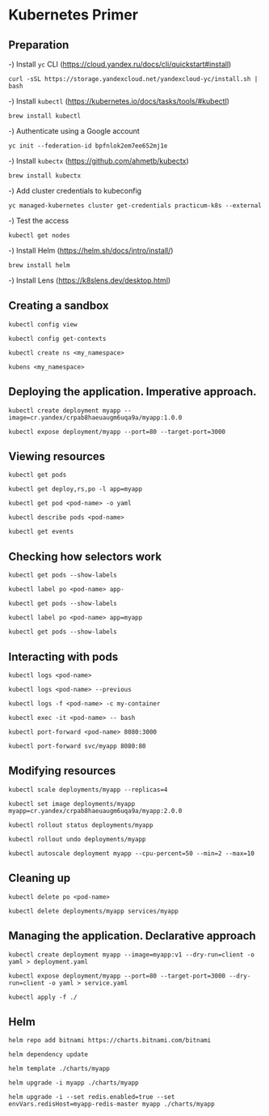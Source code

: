 # Kubernetes Primer

## Preparation

-) Install `yc` CLI (https://cloud.yandex.ru/docs/cli/quickstart#install)

```
curl -sSL https://storage.yandexcloud.net/yandexcloud-yc/install.sh | bash
```

-) Install `kubectl` (https://kubernetes.io/docs/tasks/tools/#kubectl)

```
brew install kubectl
```

-) Authenticate using a Google account

```
yc init --federation-id bpfnlok2em7ee652mj1e
```

-) Install `kubectx` (https://github.com/ahmetb/kubectx)

```
brew install kubectx
```

-) Add cluster credentials to kubeconfig

```
yc managed-kubernetes cluster get-credentials practicum-k8s --external
```

-) Test the access

```
kubectl get nodes
```

-) Install Helm (https://helm.sh/docs/intro/install/)

```
brew install helm
```

-) Install Lens (https://k8slens.dev/desktop.html)

## Creating a sandbox

```
kubectl config view

kubectl config get-contexts

kubectl create ns <my_namespace>

kubens <my_namespace>
```

## Deploying the application. Imperative approach.

```
kubectl create deployment myapp --image=cr.yandex/crpab8haeuaugm6uqa9a/myapp:1.0.0

kubectl expose deployment/myapp --port=80 --target-port=3000
```

## Viewing resources

```
kubectl get pods

kubectl get deploy,rs,po -l app=myapp

kubectl get pod <pod-name> -o yaml

kubectl describe pods <pod-name>

kubectl get events
```

## Checking how selectors work

```
kubectl get pods --show-labels

kubectl label po <pod-name> app-

kubectl get pods --show-labels

kubectl label po <pod-name> app=myapp

kubectl get pods --show-labels
```

## Interacting with pods

```
kubectl logs <pod-name>

kubectl logs <pod-name> --previous

kubectl logs -f <pod-name> -c my-container

kubectl exec -it <pod-name> -- bash

kubectl port-forward <pod-name> 8080:3000

kubectl port-forward svc/myapp 8080:80
```

## Modifying resources

```
kubectl scale deployments/myapp --replicas=4

kubectl set image deployments/myapp myapp=cr.yandex/crpab8haeuaugm6uqa9a/myapp:2.0.0

kubectl rollout status deployments/myapp

kubectl rollout undo deployments/myapp

kubectl autoscale deployment myapp --cpu-percent=50 --min=2 --max=10
```

## Cleaning up

```
kubectl delete po <pod-name>

kubectl delete deployments/myapp services/myapp
```

## Managing the application. Declarative approach

```
kubectl create deployment myapp --image=myapp:v1 --dry-run=client -o yaml > deployment.yaml

kubectl expose deployment/myapp --port=80 --target-port=3000 --dry-run=client -o yaml > service.yaml

kubectl apply -f ./
```

## Helm

```
helm repo add bitnami https://charts.bitnami.com/bitnami

helm dependency update

helm template ./charts/myapp

helm upgrade -i myapp ./charts/myapp

helm upgrade -i --set redis.enabled=true --set envVars.redisHost=myapp-redis-master myapp ./charts/myapp
```